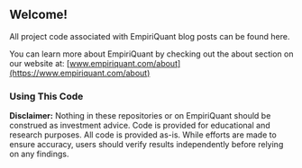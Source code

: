 ## Welcome!

All project code associated with EmpiriQuant blog posts can be found here.

You can learn more about EmpiriQuant by checking out the about section on our website at: [www.empiriquant.com/about](https://www.empiriquant.com/about)


### Using This Code
**Disclaimer:** Nothing in these repositories or on EmpiriQuant should be construed as investment advice. Code is provided for educational and research purposes. All code is provided as-is. While efforts are made to ensure accuracy, users should verify results independently before relying on any findings.


